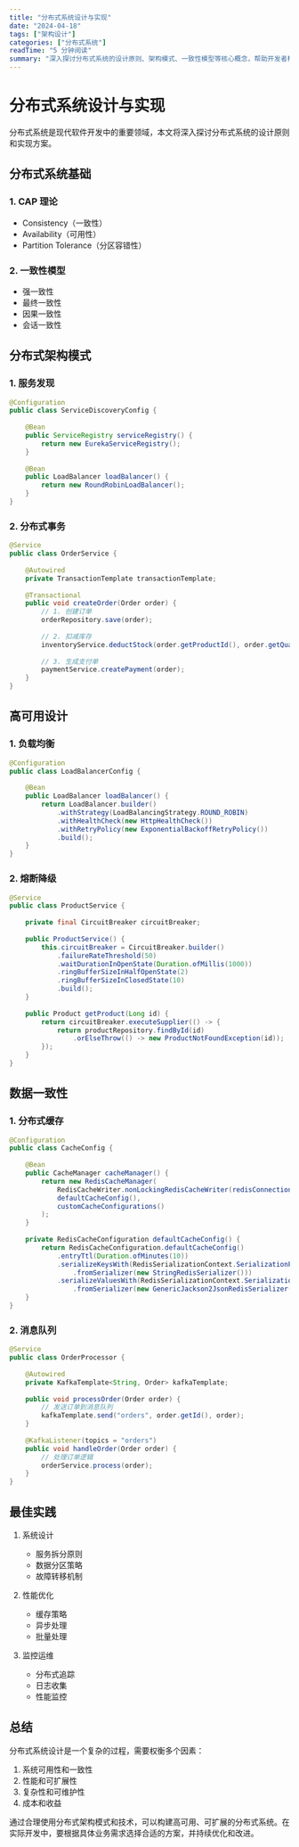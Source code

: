 ```yaml
---
title: "分布式系统设计与实现"
date: "2024-04-18"
tags: ["架构设计"]
categories: ["分布式系统"]
readTime: "5 分钟阅读"
summary: "深入探讨分布式系统的设计原则、架构模式、一致性模型等核心概念，帮助开发者构建高可用、可扩展的分布式系统。"
---
```


# 分布式系统设计与实现

分布式系统是现代软件开发中的重要领域，本文将深入探讨分布式系统的设计原则和实现方案。

## 分布式系统基础

### 1. CAP 理论
- Consistency（一致性）
- Availability（可用性）
- Partition Tolerance（分区容错性）

### 2. 一致性模型
- 强一致性
- 最终一致性
- 因果一致性
- 会话一致性

## 分布式架构模式

### 1. 服务发现

```java
@Configuration
public class ServiceDiscoveryConfig {
    
    @Bean
    public ServiceRegistry serviceRegistry() {
        return new EurekaServiceRegistry();
    }
    
    @Bean
    public LoadBalancer loadBalancer() {
        return new RoundRobinLoadBalancer();
    }
}
```

### 2. 分布式事务

```java
@Service
public class OrderService {
    
    @Autowired
    private TransactionTemplate transactionTemplate;
    
    @Transactional
    public void createOrder(Order order) {
        // 1. 创建订单
        orderRepository.save(order);
        
        // 2. 扣减库存
        inventoryService.deductStock(order.getProductId(), order.getQuantity());
        
        // 3. 生成支付单
        paymentService.createPayment(order);
    }
}
```

## 高可用设计

### 1. 负载均衡

```java
@Configuration
public class LoadBalancerConfig {
    
    @Bean
    public LoadBalancer loadBalancer() {
        return LoadBalancer.builder()
            .withStrategy(LoadBalancingStrategy.ROUND_ROBIN)
            .withHealthCheck(new HttpHealthCheck())
            .withRetryPolicy(new ExponentialBackoffRetryPolicy())
            .build();
    }
}
```

### 2. 熔断降级

```java
@Service
public class ProductService {
    
    private final CircuitBreaker circuitBreaker;
    
    public ProductService() {
        this.circuitBreaker = CircuitBreaker.builder()
            .failureRateThreshold(50)
            .waitDurationInOpenState(Duration.ofMillis(1000))
            .ringBufferSizeInHalfOpenState(2)
            .ringBufferSizeInClosedState(10)
            .build();
    }
    
    public Product getProduct(Long id) {
        return circuitBreaker.executeSupplier(() -> {
            return productRepository.findById(id)
                .orElseThrow(() -> new ProductNotFoundException(id));
        });
    }
}
```

## 数据一致性

### 1. 分布式缓存

```java
@Configuration
public class CacheConfig {
    
    @Bean
    public CacheManager cacheManager() {
        return new RedisCacheManager(
            RedisCacheWriter.nonLockingRedisCacheWriter(redisConnectionFactory()),
            defaultCacheConfig(),
            customCacheConfigurations()
        );
    }
    
    private RedisCacheConfiguration defaultCacheConfig() {
        return RedisCacheConfiguration.defaultCacheConfig()
            .entryTtl(Duration.ofMinutes(10))
            .serializeKeysWith(RedisSerializationContext.SerializationPair
                .fromSerializer(new StringRedisSerializer()))
            .serializeValuesWith(RedisSerializationContext.SerializationPair
                .fromSerializer(new GenericJackson2JsonRedisSerializer()));
    }
}
```

### 2. 消息队列

```java
@Service
public class OrderProcessor {
    
    @Autowired
    private KafkaTemplate<String, Order> kafkaTemplate;
    
    public void processOrder(Order order) {
        // 发送订单到消息队列
        kafkaTemplate.send("orders", order.getId(), order);
    }
    
    @KafkaListener(topics = "orders")
    public void handleOrder(Order order) {
        // 处理订单逻辑
        orderService.process(order);
    }
}
```

## 最佳实践

1. 系统设计
   - 服务拆分原则
   - 数据分区策略
   - 故障转移机制

2. 性能优化
   - 缓存策略
   - 异步处理
   - 批量处理

3. 监控运维
   - 分布式追踪
   - 日志收集
   - 性能监控

## 总结

分布式系统设计是一个复杂的过程，需要权衡多个因素：

1. 系统可用性和一致性
2. 性能和可扩展性
3. 复杂性和可维护性
4. 成本和收益

通过合理使用分布式架构模式和技术，可以构建高可用、可扩展的分布式系统。在实际开发中，要根据具体业务需求选择合适的方案，并持续优化和改进。 